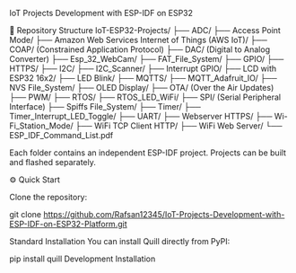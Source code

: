 IoT Projects Development with ESP-IDF on ESP32

📂 Repository Structure
IoT-ESP32-Projects/
├── ADC/
├── Access Point Mode/
├── Amazon Web Services Internet of Things (AWS IoT)/
├── COAP/ (Constrained Application Protocol)
├── DAC/ (Digital to Analog Converter)
├── Esp_32_WebCam/
├── FAT_File_System/
├── GPIO/
├── HTTPS/
├── I2C/
├── I2C_Scanner/
├── Interrupt GPIO/
├── LCD with ESP32 16x2/
├── LED Blink/
├── MQTTS/
├── MQTT_Adafruit_IO/
├── NVS File_System/
├── OLED Display/
├── OTA/ (Over the Air Updates)
├── PWM/
├── RTOS/
├── RTOS_LED_WiFi/
├── SPI/ (Serial Peripheral Interface)
├── Spiffs File_System/
├── Timer/
├── Timer_Interrupt_LED_Toggle/
├── UART/
├── Webserver HTTPS/
├── Wi-Fi_Station_Mode/
├── WiFi TCP Client HTTP/
├── WiFi Web Server/
└── ESP_IDF_Command_List.pdf


Each folder contains an independent ESP-IDF project. Projects can be built and flashed separately.

⚙️ Quick Start

Clone the repository:

git clone https://github.com/Rafsan12345/IoT-Projects-Development-with-ESP-IDF-on-ESP32-Platform.git

Standard Installation
You can install Quill directly from PyPI:

pip install quill
Development Installation



